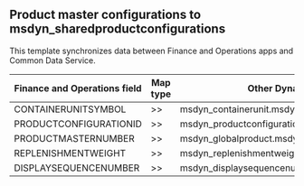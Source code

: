 ## Product master configurations to msdyn_sharedproductconfigurations

This template synchronizes data between Finance and Operations apps and Common Data Service.

Finance and Operations field | Map type | Other Dynamics 365 field | Default value
---|---|---|---
CONTAINERUNITSYMBOL | >> | msdyn_containerunit.msdyn_symbol | 
PRODUCTCONFIGURATIONID | >> | msdyn_productconfiguration.msdyn_productconfiguration | 
PRODUCTMASTERNUMBER | >> | msdyn_globalproduct.msdyn_productnumber | 
REPLENISHMENTWEIGHT | >> | msdyn_replenishmentweight | 
DISPLAYSEQUENCENUMBER | >> | msdyn_displaysequencenumber | 
